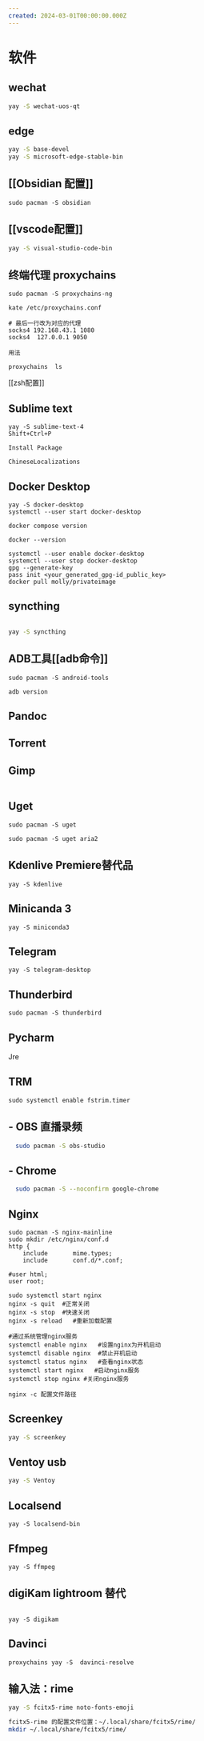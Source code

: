 ```yaml
---
created: 2024-03-01T00:00:00.000Z
---
```


# 软件

## wechat

```sh
yay -S wechat-uos-qt
```

## edge

```zsh
yay -S base-devel
yay -S microsoft-edge-stable-bin

```

## [[Obsidian 配置]]

```
sudo pacman -S obsidian
```

## 

## [[vscode配置]]

```bash
yay -S visual-studio-code-bin
```

## 终端代理 proxychains

```
sudo pacman -S proxychains-ng  

kate /etc/proxychains.conf

# 最后一行改为对应的代理
socks4 192.168.43.1 1080
socks4 	127.0.0.1 9050

用法

proxychains  ls 

```
[[zsh配置]]

## Sublime text

```
yay -S sublime-text-4
Shift+Ctrl+P

Install Package

ChineseLocalizations

```

## Docker Desktop

```
yay -S docker-desktop
systemctl --user start docker-desktop

docker compose version

docker --version

systemctl --user enable docker-desktop
systemctl --user stop docker-desktop
gpg --generate-key
pass init <your_generated_gpg-id_public_key>
docker pull molly/privateimage

```

## syncthing

```zsh

yay -S syncthing

```

## ADB工具[[adb命令]]

```
sudo pacman -S android-tools

adb version

```

## Pandoc

## Torrent

## Gimp

```

```

## Uget

```
sudo pacman -S uget 

sudo pacman -S uget aria2

```

## Kdenlive Premiere替代品

```
yay -S kdenlive  
```

## Minicanda 3

```
yay -S miniconda3
```

## Telegram

```
yay -S telegram-desktop
```

## Thunderbird

```
sudo pacman -S thunderbird
```

## Pycharm

Jre

## TRM

```
sudo systemctl enable fstrim.timer
```

## - OBS 直播录频

```bash
  sudo pacman -S obs-studio
  ```

## - Chrome

```bash
  sudo pacman -S --noconfirm google-chrome
  ```

## Nginx

```
sudo pacman -S nginx-mainline
sudo mkdir /etc/nginx/conf.d
http {
    include       mime.types;
    include 	  conf.d/*.conf;

#user html;
user root;

sudo systemctl start nginx
nginx -s quit  #正常关闭
nginx -s stop  #快速关闭
nginx -s reload   #重新加载配置

#通过系统管理nginx服务  
systemctl enable nginx   #设置nginx为开机启动  
systemctl disable nginx  #禁止开机启动  
systemctl status nginx   #查看nginx状态  
systemctl start nginx   #启动nginx服务  
systemctl stop nginx #关闭nginx服务

nginx -c 配置文件路径

```

## Screenkey

```zsh
yay -S screenkey 
```

## Ventoy usb

```zsh
yay -S Ventoy
```

## Localsend

```
yay -S localsend-bin
```

## Ffmpeg

```
yay -S ffmpeg

```

## digiKam lightroom 替代

```

yay -S digikam
```

## Davinci

```
proxychains yay -S  davinci-resolve
```

## 输入法：rime
```sh
yay -S fcitx5-rime noto-fonts-emoji

fcitx5-rime 的配置文件位置：~/.local/share/fcitx5/rime/
mkdir ~/.local/share/fcitx5/rime/
```

